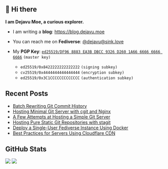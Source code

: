 ## 👋 Hi there

**I am Dejavu Moe, a curious explorer.**

- I am writing a **blog**: https://blog.dejavu.moe
- You can reach me on **Fediverse**: [@dejavu@sink.love](https://@dejavu@sink.love)
- My **PGP Key**: [`ed25519/DF96 8883 EA3B DBCC 9326 D260 1A66 6666 6666 6666`](https://xvo.es/pgp) `(master key)`

  - `ed25519/0x8422222222222222` `(signing subkey)`
  - `cv25519/0x4444444444444444` `(encryption subkey)`
  - `ed25519/0x3C1CCCCCCCCCCCCC` `(authentication subkey)`

## Recent Posts

<!-- BLOG-POST-LIST:START -->
- [Batch Rewriting Git Commit History](https://blog.dejavu.moe/posts/batch-rewriting-git-commit-history/)
- [Hosting Minimal Git Server with cgit and Nginx](https://blog.dejavu.moe/posts/hosting-minimal-git-server-with-cgit/)
- [A Few Attempts at Hosting a Simple Git Server](https://blog.dejavu.moe/posts/try-hosting-simple-git-server/)
- [Hosting Pure Static Git Repositories with stagit](https://blog.dejavu.moe/posts/host-pure-static-git-repository-with-stagit/)
- [Deploy a Single-User Fediverse Instance Using Docker](https://blog.dejavu.moe/posts/microblog-pub-deploy-with-docker/)
- [Best Practices for Servers Using Cloudflare CDN](https://blog.dejavu.moe/posts/best-server-security-practices-with-cloudflare/)
<!-- BLOG-POST-LIST:END -->

## GitHub Stats

![](https://fastly.jsdelivr.net/gh/DejavuMoe/GitHub-Stats@latest/generated/overview.svg)
![](https://fastly.jsdelivr.net/gh/DejavuMoe/GitHub-Stats@latest/generated/languages.svg)
